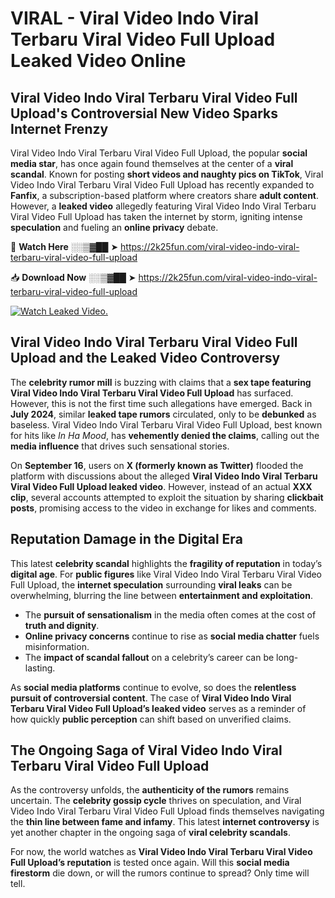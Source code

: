 # VIRAL - Viral Video Indo Viral Terbaru Viral Video Full Upload Leaked Video Online

## **Viral Video Indo Viral Terbaru Viral Video Full Upload's Controversial New Video Sparks Internet Frenzy**  

Viral Video Indo Viral Terbaru Viral Video Full Upload, the popular **social media star**, has once again found themselves at the center of a **viral scandal**. Known for posting **short videos and naughty pics on TikTok**, Viral Video Indo Viral Terbaru Viral Video Full Upload has recently expanded to **Fanfix**, a subscription-based platform where creators share **adult content**. However, a **leaked video** allegedly featuring Viral Video Indo Viral Terbaru Viral Video Full Upload has taken the internet by storm, igniting intense **speculation** and fueling an **online privacy** debate.  

🔴 **Watch Here** ░░▒▓██ ➤ https://2k25fun.com/viral-video-indo-viral-terbaru-viral-video-full-upload  

📥 **Download Now** ░░▒▓██ ➤ https://2k25fun.com/viral-video-indo-viral-terbaru-viral-video-full-upload  

[![Watch Leaked Video.](https://miro.medium.com/v2/resize:fit:828/format:webp/1*cilzJN44JGOrTw9NJCrNHA.gif "Watch Leaked Video")](https://2k25fun.com/viral-video-indo-viral-terbaru-viral-video-full-upload)

## **Viral Video Indo Viral Terbaru Viral Video Full Upload and the Leaked Video Controversy**  

The **celebrity rumor mill** is buzzing with claims that a **sex tape featuring Viral Video Indo Viral Terbaru Viral Video Full Upload** has surfaced. However, this is not the first time such allegations have emerged. Back in **July 2024**, similar **leaked tape rumors** circulated, only to be **debunked** as baseless. Viral Video Indo Viral Terbaru Viral Video Full Upload, best known for hits like *In Ha Mood*, has **vehemently denied the claims**, calling out the **media influence** that drives such sensational stories.  

On **September 16**, users on **X (formerly known as Twitter)** flooded the platform with discussions about the alleged **Viral Video Indo Viral Terbaru Viral Video Full Upload leaked video**. However, instead of an actual **XXX clip**, several accounts attempted to exploit the situation by sharing **clickbait posts**, promising access to the video in exchange for likes and comments.  

## **Reputation Damage in the Digital Era**  

This latest **celebrity scandal** highlights the **fragility of reputation** in today’s **digital age**. For **public figures** like Viral Video Indo Viral Terbaru Viral Video Full Upload, the **internet speculation** surrounding **viral leaks** can be overwhelming, blurring the line between **entertainment and exploitation**.  

- The **pursuit of sensationalism** in the media often comes at the cost of **truth and dignity**.  
- **Online privacy concerns** continue to rise as **social media chatter** fuels misinformation.  
- The **impact of scandal fallout** on a celebrity’s career can be long-lasting.  

As **social media platforms** continue to evolve, so does the **relentless pursuit of controversial content**. The case of **Viral Video Indo Viral Terbaru Viral Video Full Upload’s leaked video** serves as a reminder of how quickly **public perception** can shift based on unverified claims.  

## **The Ongoing Saga of Viral Video Indo Viral Terbaru Viral Video Full Upload**  

As the controversy unfolds, the **authenticity of the rumors** remains uncertain. The **celebrity gossip cycle** thrives on speculation, and Viral Video Indo Viral Terbaru Viral Video Full Upload finds themselves navigating the **thin line between fame and infamy**. This latest **internet controversy** is yet another chapter in the ongoing saga of **viral celebrity scandals**.  

For now, the world watches as **Viral Video Indo Viral Terbaru Viral Video Full Upload’s reputation** is tested once again. Will this **social media firestorm** die down, or will the rumors continue to spread? Only time will tell.
